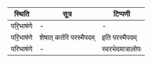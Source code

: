 | स्थिति | सूत्र | टिप्पणी |
| ----- | ------- | ------ |
| परि॒भाष॑णे | - | - |
| परि॒भाष॑णे | शेषात् कर्तरि परस्मैपदम् | इति परस्मैपदम् |
| परिभाष॑णे | - | स्वरभेदमात्रालोपः |
